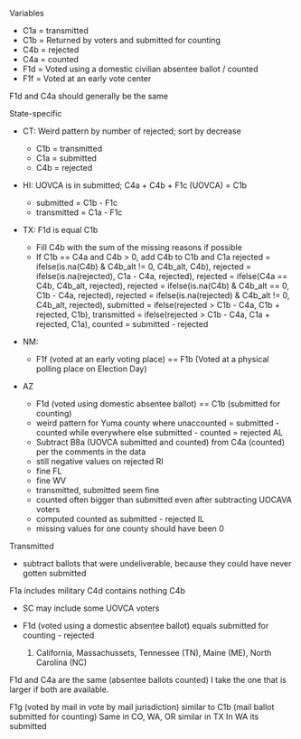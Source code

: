 Variables

* C1a = transmitted
* C1b = Returned by voters and submitted for counting
* C4b = rejected
* C4a = counted
* F1d = Voted using a domestic civilian absentee ballot / counted
* F1f = Voted at an early vote center

F1d and C4a should generally be the same


State-specific
* CT: Weird pattern by number of rejected; sort by decrease
  * C1b = transmitted
  * C1a = submitted
  * C4b = rejected
* HI: UOVCA is in submitted; C4a + C4b + F1c (UOVCA) = C1b
  * submitted = C1b - F1c
  * transmitted = C1a - F1c
* TX: F1d is equal C1b
  * Fill C4b with the sum of the missing reasons if possible
  * If C1b == C4a and C4b > 0, add C4b to C1b and C1a
         rejected = ifelse(is.na(C4b) & C4b_alt != 0, C4b_alt, C4b),
         rejected = ifelse(is.na(rejected), C1a - C4a, rejected),
         rejected = ifelse(C4a == C4b, C4b_alt, rejected),
         rejected = ifelse(is.na(C4b) & C4b_alt == 0, C1b - C4a, rejected),
         rejected = ifelse(is.na(rejected) & C4b_alt != 0, C4b_alt, rejected),
         submitted = ifelse(rejected > C1b - C4a, C1b + rejected, C1b),
         transmitted = ifelse(rejected > C1b - C4a, C1a + rejected, C1a),
         counted = submitted - rejected
  
* NM:
  * F1f (voted at an early voting place) == F1b (Voted at a physical polling place on Election Day)
* AZ
  * F1d (voted using domestic absentee ballot) == C1b (submitted for counting)
  * weird pattern for Yuma county where unaccounted = submitted - counted while everywhere else submitted - counted = rejected
AL
  * Subtract B8a (UOVCA submitted and counted) from C4a (counted) per the comments in the data
  * still negative values on rejected
RI
  * fine
FL
  * fine
WV
  * transmitted, submitted seem fine
  * counted often bigger than submitted even after subtracting UOCAVA voters
  * computed counted as submitted - rejected
IL
  * missing values for one county should have been 0

Transmitted
* subtract ballots that were undeliverable, because they could have never gotten submitted




F1a includes military
C4d contains nothing
C4b 
* SC may include some UOVCA voters


* F1d (voted using a domestic absentee ballot) equals submitted for counting - rejected
  1. California, Massachussets, Tennessee (TN), Maine (ME), North Carolina (NC)
  


F1d and C4a are the same (absentee ballots counted)
I take the one that is larger if both are available.

F1g (voted by mail in vote by mail jurisdiction)
similar to C1b (mail ballot submitted for counting)
Same in CO, WA, OR
similar in TX
In WA its submitted 